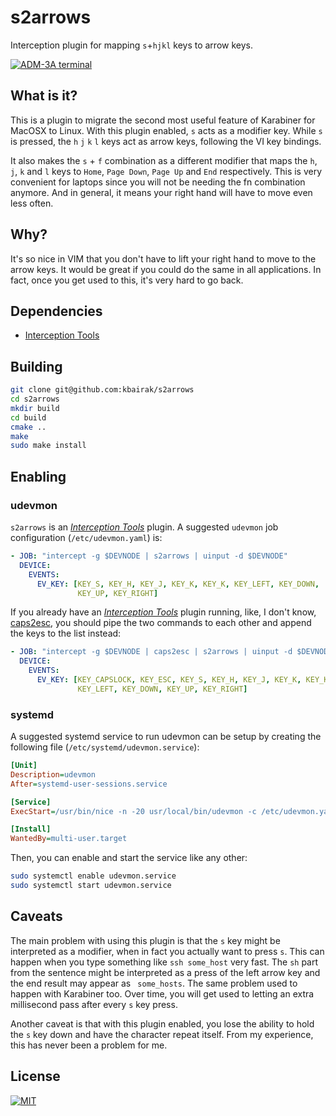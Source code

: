 # s2arrows

Interception plugin for mapping `s`+`hjkl` keys to arrow keys.

<a href="http://www.catonmat.net/blog/why-vim-uses-hjkl-as-arrow-keys/">
    <img src="http://www.catonmat.net/images/why-vim-uses-hjkl/adm-3a-hjkl-keyboard.jpg" alt="ADM-3A terminal">
</a>

## What is it?

This is a plugin to migrate the second most useful feature of Karabiner for
MacOSX to Linux. With this plugin enabled, `s` acts as a modifier key. While
`s` is pressed, the `h` `j` `k` `l` keys act as arrow keys, following the VI
key bindings.

It also makes the `s` + `f` combination as a different modifier that maps the
`h`, `j`, `k` and `l` keys to `Home`, `Page Down`, `Page Up` and `End`
respectively. This is very convenient for laptops since you will not be needing
the fn combination anymore. And in general, it means your right hand will have
to move even less often.

## Why?

It's so nice in VIM that you don't have to lift your right hand to move to the
arrow keys. It would be great if you could do the same in all applications. In
fact, once you get used to this, it's very hard to go back.

## Dependencies

- [Interception Tools][interception-tools]

## Building

```sh
git clone git@github.com:kbairak/s2arrows
cd s2arrows
mkdir build
cd build
cmake ..
make
sudo make install
```

## Enabling

### udevmon

`s2arrows` is an [_Interception Tools_][interception-tools] plugin. A suggested
`udevmon` job configuration (`/etc/udevmon.yaml`) is:

```yaml
- JOB: "intercept -g $DEVNODE | s2arrows | uinput -d $DEVNODE"
  DEVICE:
    EVENTS:
      EV_KEY: [KEY_S, KEY_H, KEY_J, KEY_K, KEY_K, KEY_LEFT, KEY_DOWN,
               KEY_UP, KEY_RIGHT]
```

If you already have an [_Interception Tools_][interception-tools] plugin
running, like, I don't know, [caps2esc][caps2esc], you should pipe the two
commands to each other and append the keys to the list instead:

```yaml
- JOB: "intercept -g $DEVNODE | caps2esc | s2arrows | uinput -d $DEVNODE"
  DEVICE:
    EVENTS:
      EV_KEY: [KEY_CAPSLOCK, KEY_ESC, KEY_S, KEY_H, KEY_J, KEY_K, KEY_K,
               KEY_LEFT, KEY_DOWN, KEY_UP, KEY_RIGHT]
```

### systemd

A suggested systemd service to run udevmon can be setup by creating the
following file (`/etc/systemd/udevmon.service`):

```ini
[Unit]
Description=udevmon
After=systemd-user-sessions.service

[Service]
ExecStart=/usr/bin/nice -n -20 usr/local/bin/udevmon -c /etc/udevmon.yaml

[Install]
WantedBy=multi-user.target
```

Then, you can enable and start the service like any other:

```sh
sudo systemctl enable udevmon.service
sudo systemctl start udevmon.service
```

## Caveats

The main problem with using this plugin is that the `s` key might be
interpreted as a modifier, when in fact you actually want to press `s`. This
can happen when you type something like `ssh some_host` very fast. The `sh`
part from the sentence might be interpreted as a press of the left arrow key
and the end result may appear as ` some_hosts`. The same problem used to happen
with Karabiner too. Over time, you will get used to letting an extra
millisecond pass after every `s` key press.

Another caveat is that with this plugin enabled, you lose the ability to hold
the `s` key down and have the character repeat itself. From my experience, this
has never been a problem for me.

## License

<a href="https://gitlab.com/interception/linux/plugins/caps2esc/blob/master/LICENSE.md">
    <img src="https://upload.wikimedia.org/wikipedia/commons/thumb/0/0b/License_icon-mit-2.svg/120px-License_icon-mit-2.svg.png" alt="MIT">
</a>

[caps2esc]: https://gitlab.com/interception/linux/plugins/caps2esc
[interception-tools]: https://gitlab.com/interception/linux/tools
